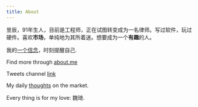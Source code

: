 ```yaml
---
title: About
---
```

昱辰，91年生人，目前是工程师，正在试图转变成为一名律师。写过软件，玩过硬件。喜欢**市场**，单纯地为其所着迷。想要成为一个**有趣**的人。

我的[一个信念]({[site.url}}/assets/acreed.pdf)，时刻提醒自己.

Find more through [about.me](https://about.me/yuchensu)  

Tweets channel [link]({{site.url}}/tweets.html)

My daily [thoughts](https://www.dropbox.com/sh/eypf8zoimux4i2e/AABmPIUDuQ00JFM_RZA8ERmZa?dl=0) on the market. 

Every thing is for my love: 魏琦.
